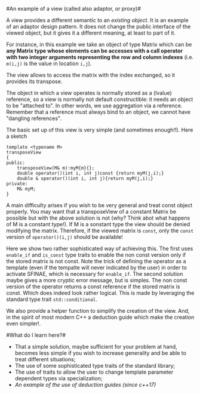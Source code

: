 #An example of a view (called also adaptor, or proxy)#

A view provides a different semantic to an *existing object*. It is an example of an adaptor design pattern. It does not change the public interface of the viewed object, but it gives it a different meaning, at least to part of it.


For instance, in this example we take an object of type Matrix
which can be **any Matrix type whose elements can be accesses with a call operator with two integer arguments representing the row and column indexes** (i.e.  `m(i,j)` is the value in location `i,j`).

The view allows to access the matrix with the index exchanged, so it provides its transpose.

The object in which a view operates is normally stored as a (lvalue) reference, so a view is normally not default constructible: it needs an object to be "attached to". 
In other words, we use aggregation via a reference. Remember that a reference must always bind to an object, we cannot have "dangling references".

The basic set up of this view is very simple (and sometimes enough!!). Here a sketch

```
template <typename M>
transposeView
{
public:
	transposeView(M& m):myM{m}{};
    double operator()(int i, int j)const {return myM(j,i);}
    double & operator()(int i, int j){return myM(j,i);}
private:
	M& myM;
} 
```

A main difficulty arises if you wish to be very general and treat const object properly. You may want that a transposeView of a constant Matrix be possible but with the above solution is not (why? Think abot what happens of M is a constant type!). If M is a sonstant type the view should be denied modifying the matrix. Therefore, if the viewed matrix is `const`, only the `const` version of `operator()(i,j)` should be available!

Here we show two rather sophisticated way of achieving this. The first uses `enable_if` and `is_const` type traits to enable the non const version only if the stored matrix is not const. Note the trick of defining the operator as a template (even if the tempalte will never indicated by the user) in order to activate SFINAE, which is necessary for `enable_if`. The second solution maybe gives a more cryptic error message, but is simples. The non const version of the operator returns a const reference if the stored matrix is const. Which does indeed look rather logical.  This is made by leveraging the standard type trait `std::conditional`. 

We also provide a helper function to simplify the creation of the view. And, in the spirit of most modern C++ a deduction guide which make the creation even simpler!. 

#What do I learn here?#
- That a simple solution, maybe sufficient for your problem at hand, becomes less simple if you wish to increase generality and be able to treat different situations;
- The use of some sophisticated type traits of the standard library;
- The use of traits to allow the user to change template parameter dependent types via specialization;
- *An example of the use of deduction guides (since c++17)*



